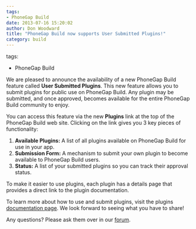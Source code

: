 ```yaml
---
tags:
- PhoneGap Build
date: 2013-07-16 15:20:02
author: Don Woodward
title: "PhoneGap Build now supports User Submitted Plugins!"
category: build
---
```

tags:
- PhoneGap Build

We are pleased to announce the availability of a new PhoneGap Build feature called **User Submitted Plugins**.  This new feature allows you to submit plugins for public use on PhoneGap Build.  Any plugin may be submitted, and once approved, becomes available for the entire PhoneGap Build community to enjoy.

You can access this feature via the new **Plugins** link at the top of the PhoneGap Build web site.  Clicking on the link gives you 3 key pieces of functionality:
1. **Available Plugins:** A list of all plugins available on PhoneGap Build for use in your app.
2. **Submission Form:** A mechanism to submit your own plugin to become available to PhoneGap Build users.
3. **Status:** A list of your submitted plugins so you can track their approval status. 

To make it easier to use plugins, each plugin has a details page that provides a direct link to the plugin documentation.

To learn more about how to use and submit plugins, visit the plugins [documentation page](https://build.phonegap.com/docs/plugins).  We look forward to seeing what you have to share!

Any questions?  Please ask them over in our [forum](http://getsatisfaction.com/nitobi/products/nitobi_phonegap_build).